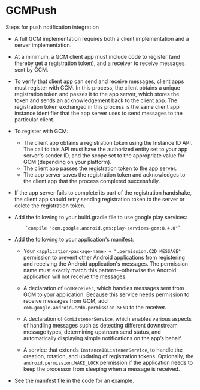 # GCMPush
Steps for push notification integration


- A full GCM implementation requires both a client implementation and a server implementation.

- At a minimum, a GCM client app must include code to register (and thereby get a registration token), and a receiver to receive messages sent by GCM.

- To verify that client app can send and receive messages, client apps must register with GCM. In this process, the client obtains a unique registration token and passes it to the app server, which stores the token and sends an acknowledgement back to the client app. The registration token exchanged in this process is the same client app instance identifier that the app server uses to send messages to the particular client.

- To register with GCM: 
  - The client app obtains a registration token using the Instance ID API. The call to this API must have the authorized entity set to your app server's sender ID, and the scope set to the appropriate value for GCM (depending on your platform). 
  - The client app passes the registration token to the app server.
  - The app server saves the registration token and acknowledges to the client app that the process completed successfully.
  
- If the app server fails to complete its part of the registration handshake, the client app should retry sending registration token to the server or delete the registration token.

- Add the following to your build.gradle file to use google play services:
  
          `compile "com.google.android.gms:play-services-gcm:8.4.0"`

- Add the following to your application's manifest:

  - Your `<application-package-name> + ".permission.C2D_MESSAGE"` permission to prevent other Android applications from registering and receiving the Android application's messages. The permission name must exactly match this pattern—otherwise the Android application will not receive the messages.

  - A declaration of `GcmReceiver`, which handles messages sent from GCM to your application. Because this service needs permission to receive messages from GCM, add `com.google.android.c2dm.permission.SEND` to the receiver.
  
  - A declaration of `GcmListenerService`, which enables various aspects of handling messages such as detecting different downstream message types, determining upstream send status, and automatically displaying simple notifications on the app’s behalf.

  - A service that extends `InstanceIDListenerService`, to handle the creation, rotation, and updating of registration tokens. Optionally, the `android.permission.WAKE_LOCK` permission if the application needs to keep the processor from sleeping when a message is received.

- See the manifest file in the code for an example.
